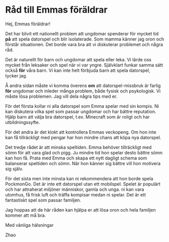 # Råd till Emmas föräldrar

Hej, Emmas föräldrar!

Det har blivit ett nationellt problem att ungdomar spenderar för mycket tid **på** att spela datorspel och blir isolaterade. Som mamma känner jag oron och förstår situationen. Det borde vara bra att vi diskuterar problemet och några råd.

Det är naturellt för barn och ungdomar att spela eller leka. Vi lärde oss mycket från leksaker och spel när vi var yngre. Självklart funkar samma sätt också **för** våra barn. Vi kan inte helt förbjuda barn att spela datorspel, tycker jag.

Å andra sidan måste vi komma överens **om** att datorspel-missbruk är farlig **för** ungdomar och inleder många problem, både fysisk och psykologisk. Vi måste lösa problemen. Jag vill dela några tips med er.

För det första kollar ni alla datorspel som Emma spelar med sin kompis. Ni kan diskutera vilka spel som passar ungdomar och har bättre reputation. Hjälp barn att välja bra datorspel, t.ex. Minecraft som är roligt och har utbildningssyfte.

För det andra är det klokt att kontrollera Emmas veckopeng. Om hon inte kan få tillräckligt med pengar har hon mindre chans att köpa nya datorspel.

Det tredje rådet är att minska speltiden. Emma behöver tillräckligt med sömn för att vara glad och pigg. Ju mindre tid hon spelar desto bättre sömn kan hon få. Prata med Emma och skapa ett nytt dagligt schema som balanserar speltiden och sömn. När hon känner sig bättre vill hon motivera sig själv.

För det sista men inte minsta kan ni rekommendera att hon borde spela PockmonGo. Det är inte ett datorspel utan ett mobilspel. Spelet är populärt och har attraherat miljöner människor, gamla och unga. ni kan vara utomhus, få frisk luft och träffa kompisar medan ni spelar. Det är ett fantastiskt spel som passar familjen.

Jag hoppas att de här råden kan hjälpa er att lösa oron och hela familjen kommer att må bra.

Med vänliga hälsningar

Zhao